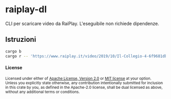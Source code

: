 # raiplay-dl

CLI per scaricare video da RaiPlay. L'eseguibile non richiede dipendenze.

## Istruzioni

```bash
cargo b
cargo r -- 'https://www.raiplay.it/video/2019/10/Il-Collegio-4-6f9681db-62ff-4094-8272-7f5babaebc29.html'
```

#### License

<sup>
Licensed under either of <a href="LICENSE-APACHE">Apache License, Version
2.0</a> or <a href="LICENSE-MIT">MIT license</a> at your option.
</sup>

<br>

<sub>
Unless you explicitly state otherwise, any contribution intentionally submitted
for inclusion in this crate by you, as defined in the Apache-2.0 license, shall
be dual licensed as above, without any additional terms or conditions.
</sub>


